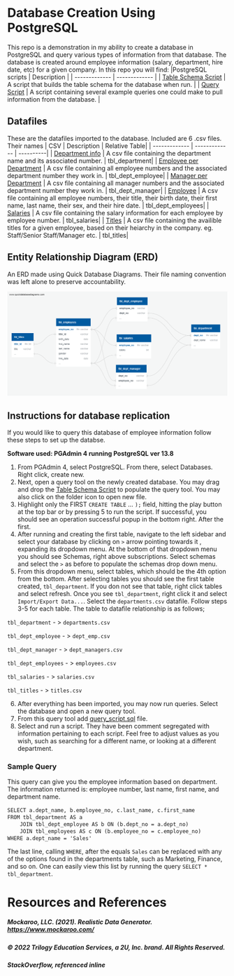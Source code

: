 # Database Creation Using PostgreSQL
This repo is a demonstration in my ability to create a database in PostgreSQL and query various types of information from that database. The database is created around employee information (salary, department, hire date, etc) for a given company. 
In this repo you will find:
|PostgreSQL scripts  | Description |
| ------------- | ------------- |
| [Table Schema Script](table_schema.sql) | A script that builds the table schema for the database when run.  |
| [Query Script](query_script.sql)  | A script containing several example queries one could make to pull information from the database. |

## Datafiles
These are the datafiles imported to the database. Included are 6 .csv files. Their names 
| CSV  | Description | Relative Table|
| ------------- | ------------- | ----------|
| [Department info](data/departments.csv) | A csv file containing the department name and its associated number. | tbl_department|
| [Employee per Department](data/dept_emp.csv) | A csv file containing all employee numbers and the associated department number they work in.  | tbl_dept_employee|
| [Manager per Department](data/dept_manager.csv) | A csv file containing all manager numbers and the associated department number they work in.  | tbl_dept_manager|
| [Employee](data/employees.csv) | A csv file containing all employee numbers, their title, their birth date, their first name, last name, their sex, and their hire date. | tbl_dept_employees|
| [Salaries](data/salaries.csv) | A csv file containing the salary information for each employee by employee number.  | tbl_salaries|
| [Titles](data/titles.csv) | A csv file containing the availible titles for a given employee, based on their heiarchy in the company. eg. Staff/Senior Staff/Manager etc. | tbl_titles|

## Entity Relationship Diagram (ERD)

An ERD made using Quick Database Diagrams. Their file naming convention was left alone to preserve accountability.

![ERD map](QuickDBD-export.png)

## Instructions for database replication
If you would like to query this database of employee information follow these steps to set up the databse.

**Software used: PGAdmin 4 running PostgreSQL ver 13.8**

1. From PGAdmin 4, select PostgreSQL. From there, select Databases. Right click, create new.
2. Next, open a query tool on the newly created database. You may drag and drop the [Table Schema Script](table_schema.sql) to populate the query tool. You may also click on the folder icon to open new file. 
3. Highlight only the FIRST `CREATE TABLE` ... `);` field, hitting the play button at the top bar or by pressing 5 to run the script. If successful, you should see an operation successful popup in the bottom right. After the first. 
4. After running and creating the first table, navigate to the left sidebar and select your database by clicking on `>` arrow pointing towards it , expanding its dropdown menu. At the bottom of that dropdown menu you should see Schemas, right above subscriptions. Select schemas and select the `>` as before to populate the schemas drop down menu.
5. From this dropdown menu, select tables, which should be the 4th option from the bottom. After selecting tables you should see the first table created, `tbl_department`. If you don not see that table, right click tables and select refresh. Once you see `tbl_department`, right click it and select `Import/Export Data...`. Select the `departments.csv` datafile. Follow steps 3-5 for each table. The table to datafile relationship is as follows;

`tbl_department` - > `departments.csv`

`tbl_dept_employee` - > `dept_emp.csv`

`tbl_dept_manager` - > `dept_managers.csv`

`tbl_dept_employees` - > `employees.csv`

`tbl_salaries` - > `salaries.csv`

`tbl_titles` - > `titles.csv`

6. After everything has been imported, you may now run queries. Select the database and open a new query tool.
7. From this query tool add [query_script.sql](query_script.sql) file.
8. Select and run a script. They have been comment segregated with information pertaining to each script. Feel free to adjust values as you wish, such as searching for a different name, or looking at a different department. 

### Sample Query

 This query can give you the employee information based on department. The information returned is: employee number, last name, first name, and department name.
```
SELECT a.dept_name, b.employee_no, c.last_name, c.first_name
FROM tbl_department AS a
	JOIN tbl_dept_employee AS b ON (b.dept_no = a.dept_no)
	JOIN tbl_employees AS c ON (b.employee_no = c.employee_no)
WHERE a.dept_name = 'Sales'
```
The last line, calling `WHERE`, after the equals `Sales` can be replaced with any of the options found in the departments table, such as Marketing, Finance, and so on.
One can easily view this list by running the query `SELECT * tbl_department`.

# Resources and References
##### Mockaroo, LLC. (2021). Realistic Data Generator. https://www.mockaroo.com/
##### © 2022 Trilogy Education Services, a 2U, Inc. brand. All Rights Reserved.
##### StackOverflow, referenced inline
